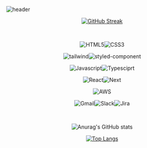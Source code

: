 ![header](https://capsule-render.vercel.app/api?type=rect&color=auto&height=200&section=header&text=Sonic%20Dev&fontSize=70)
<div align=center>
  
  [![GitHub Streak](https://streak-stats.demolab.com?user=sonic0506&locale=ko)](https://git.io/streak-stats)
</div>
<br/>
<div align=center>
    
![HTML5](https://img.shields.io/badge/html5-%23E34F26.svg?style=for-the-badge&logo=html5&logoColor=white)![CSS3](https://img.shields.io/badge/CSS3-1572B6?style=for-the-badge&logo=css3&logoColor=white)

![tailwind](https://img.shields.io/badge/Tailwind_CSS-38B2AC?style=for-the-badge&logo=tailwind-css&logoColor=white)![styled-component](https://img.shields.io/badge/styled--components-DB7093?style=for-the-badge&logo=styled-components&logoColor=white)

![Javascript](https://img.shields.io/badge/JavaScript-F7DF1E?style=for-the-badge&logo=JavaScript&logoColor=white)![Typesciprt](https://img.shields.io/badge/TypeScript-007ACC?style=for-the-badge&logo=typescript&logoColor=white)

![React](	https://img.shields.io/badge/React-20232A?style=for-the-badge&logo=react&logoColor=61DAFB)![Next](https://img.shields.io/badge/Next.js-000?logo=nextdotjs&logoColor=fff&style=for-the-badge)

![AWS](https://img.shields.io/badge/Amazon_AWS-232F3E?style=for-the-badge&logo=amazon-aws&logoColor=white)

![Gmail](https://img.shields.io/badge/Gmail-D14836?style=for-the-badge&logo=gmail&logoColor=white)![Slack](https://img.shields.io/badge/Slack-4A154B?style=for-the-badge&logo=slack&logoColor=white)![Jira](https://img.shields.io/badge/Jira-0052CC?style=for-the-badge&logo=Jira&logoColor=white)

</div>
<br/>
<div align=center>

  ![Anurag's GitHub stats](https://github-readme-stats.vercel.app/api?username=sonic0506&show_icons=true&theme=radical)

  [![Top Langs](https://github-readme-stats.vercel.app/api/top-langs/?username=sonic0506)](https://github.com/anuraghazra/github-readme-stats)
  
</div>
